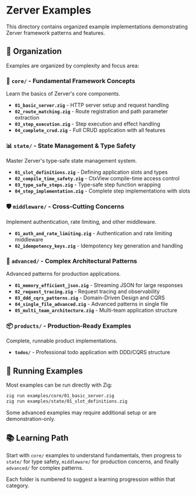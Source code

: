# Zerver Examples

This directory contains organized example implementations demonstrating Zerver framework patterns and features.

## 📁 Organization

Examples are organized by complexity and focus area:

### 🔧 `core/` - Fundamental Framework Concepts
Learn the basics of Zerver's core components.

- **`01_basic_server.zig`** - HTTP server setup and request handling
- **`02_route_matching.zig`** - Route registration and path parameter extraction
- **`03_step_execution.zig`** - Step execution and effect handling
- **`04_complete_crud.zig`** - Full CRUD application with all features

### 📊 `state/` - State Management & Type Safety
Master Zerver's type-safe state management system.

- **`01_slot_definitions.zig`** - Defining application slots and types
- **`02_compile_time_safety.zig`** - CtxView compile-time access control
- **`03_type_safe_steps.zig`** - Type-safe step function wrapping
- **`04_step_implementation.zig`** - Complete step implementations with slots

### 🛡️ `middleware/` - Cross-Cutting Concerns
Implement authentication, rate limiting, and other middleware.

- **`01_auth_and_rate_limiting.zig`** - Authentication and rate limiting middleware
- **`02_idempotency_keys.zig`** - Idempotency key generation and handling

### 🚀 `advanced/` - Complex Architectural Patterns
Advanced patterns for production applications.

- **`01_memory_efficient_json.zig`** - Streaming JSON for large responses
- **`02_request_tracing.zig`** - Request tracing and observability
- **`03_ddd_cqrs_patterns.zig`** - Domain-Driven Design and CQRS
- **`04_single_file_advanced.zig`** - Advanced patterns in single file
- **`05_multi_team_architecture.zig`** - Multi-team application structure

### 📦 `products/` - Production-Ready Examples
Complete, runnable product implementations.

- **`todos/`** - Professional todo application with DDD/CQRS structure

## 🏃 Running Examples

Most examples can be run directly with Zig:

```bash
zig run examples/core/01_basic_server.zig
zig run examples/state/01_slot_definitions.zig
```

Some advanced examples may require additional setup or are demonstration-only.

## 📚 Learning Path

Start with `core/` examples to understand fundamentals, then progress to `state/` for type safety, `middleware/` for production concerns, and finally `advanced/` for complex patterns.

Each folder is numbered to suggest a learning progression within that category.
